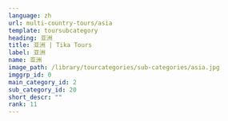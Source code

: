 ```yaml
---
language: zh
url: multi-country-tours/asia
template: toursubcategory
heading: 亚洲
title: 亚洲 | Tika Tours
label: 亚洲
name: 亚洲
image_path: /library/tourcategories/sub-categories/asia.jpg
imggrp_id: 0
main_category_id: 2
sub_category_id: 20
short_descr: ""
rank: 11
---
```

<div class="row content-row"><!-- 1924 (0)-->

</div>
